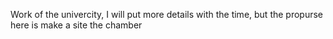Work of the univercity, 
I will put more details with the time, but the propurse here is make a site the chamber 

